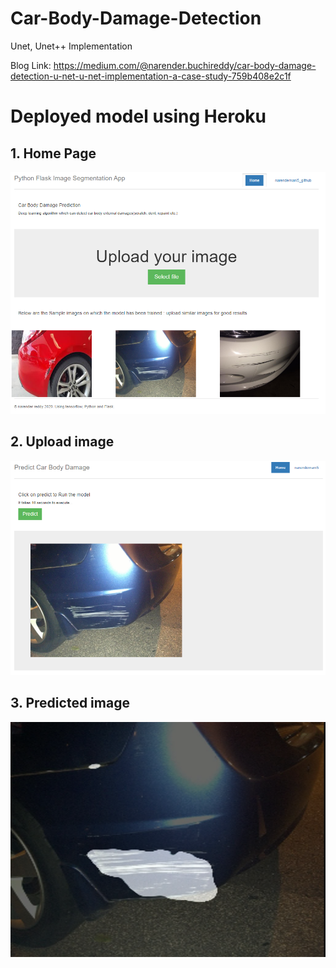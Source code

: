 # Car-Body-Damage-Detection
Unet, Unet++ Implementation


Blog Link: https://medium.com/@narender.buchireddy/car-body-damage-detection-u-net-u-net-implementation-a-case-study-759b408e2c1f

# Deployed model using Heroku
## 1. Home Page
![](images/home_page.PNG)
## 2. Upload image
![](images/upload_image.PNG)
## 3. Predicted image
![](images/predict.PNG)
